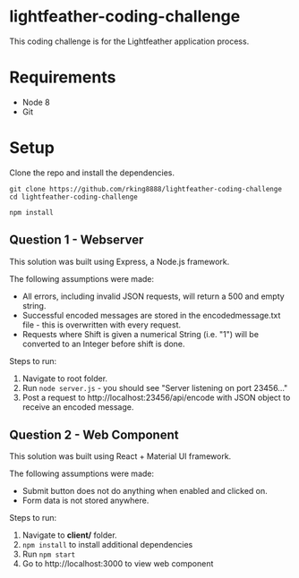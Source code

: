 # lightfeather-coding-challenge
This coding challenge is for the Lightfeather application process. 

# Requirements
- Node 8
- Git

# Setup
Clone the repo and install the dependencies.

```
git clone https://github.com/rking8888/lightfeather-coding-challenge  
cd lightfeather-coding-challenge
```
```
npm install
```

## Question 1 - Webserver
This solution was built using Express, a Node.js framework.

The following assumptions were made:
* All errors, including invalid JSON requests, will return a 500 and empty string.
* Successful encoded messages are stored in the encodedmessage.txt file - this is overwritten with every request.
* Requests where Shift is given a numerical String (i.e. "1") will be converted to an Integer before shift is done.

Steps to run:
1. Navigate to root folder.
1. Run `node server.js` - you should see "Server listening on port 23456..."
1. Post a request to http://localhost:23456/api/encode with JSON object to receive an encoded message.

## Question 2 - Web Component
This solution was built using React + Material UI framework.

The following assumptions were made:
* Submit button does not do anything when enabled and clicked on. 
* Form data is not stored anywhere.

Steps to run:
1. Navigate to **client/** folder.
1. `npm install` to install additional dependencies
1. Run `npm start`
1. Go to http://localhost:3000 to view web component
